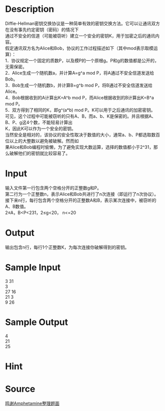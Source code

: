 
# Description

<div class="content"><div>Diffie-Hellman密钥交换协议是一种简单有效的密钥交换方法。它可以让通讯双方在没有事先约定密钥（密码）的情况下</div>
<div>通过不安全的信道（可能被窃听）建立一个安全的密钥K，用于加密之后的通讯内容。</div>
<div>假定通讯双方名为Alice和Bob，协议的工作过程描述如下（其中mod表示取模运算）：</div>
<div>1．协议规定一个固定的质数P，以及模P的一个原根g。P和g的数值都是公开的，无需保密。</div>
<div>2．Alice生成一个随机数a，并计算A=g^a mod P，将A通过不安全信道发送给Bob。</div>
<div>3．Bob生成一个随机数b，并计算B=g^b mod P，将B通过不安全信道发送给Alice。</div>
<div>4．Bob根据收到的A计算出K=A^b mod P，而Alice根据收到的B计算出K=B^a mod P。</div>
<div>5．双方得到了相同的K，即g^(a*b) mod P。K可以用于之后通讯的加密密钥。</div>
<div>可见，这个过程中可能被窃听的只有A、B，而a、b、K是保密的。并且根据A、B、P、g这4个数，不能轻易计算出</div>
<div>K，因此K可以作为一个安全的密钥。</div>
<div>当然安全是相对的，该协议的安全性取决于数值的大小，通常a、b、P都选取数百位以上的大整数以避免被破解。然而如</div>
<div>果Alice和Bob编程时偷懒，为了避免实现大数运算，选择的数值都小于2^31，那么破解他们的密钥就比较容易了。</div></div>

# Input

<div class="content"><div>输入文件第一行包含两个空格分开的正整数g和P。</div>
<div>第二行为一个正整数n，表示Alice和Bob共进行了n次连接（即运行了n次协议）。</div>
<div>接下来n行，每行包含两个空格分开的正整数A和B，表示某次连接中，被窃听的A、B数值。</div>
<div>2≤A，B&lt;P&lt;231，2≤g&lt;20， n&lt;=20 </div></div>

# Output

<div class="content"><div>输出包含n行，每行1个正整数K，为每次连接你破解得到的密钥。</div></div>

# Sample Input

<div class="content"><span class="sampledata">3 31<br/>
3<br/>
27 16<br/>
21 3<br/>
9 26</span></div>

# Sample Output

<div class="content"><span class="sampledata">4<br/>
21<br/>
25</span></div>

# Hint

<div class="content"><p></p></div>

# Source

<div class="content"><p><a href="problemset.php?search=鸣谢Amphetamine整理题面">鸣谢Amphetamine整理题面</a></p></div>

